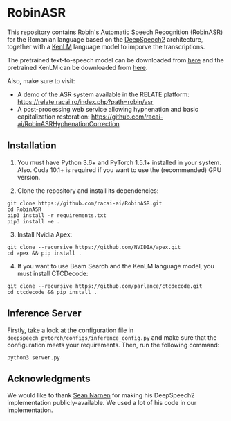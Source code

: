 # RobinASR

This repository contains Robin's Automatic Speech Recognition (RobinASR) for the Romanian language based on the [DeepSpeech2](http://proceedings.mlr.press/v48/amodei16.pdf) architecture, together with a [KenLM](https://kheafield.com/papers/avenue/kenlm.pdf) language model to imporve the transcriptions. 

The pretrained text-to-speech model can be downloaded from [here](https://relate.racai.ro/resources/robinasr/deepspeech_final.pth.gz) and the pretrained KenLM can be downloaded from [here](https://relate.racai.ro/resources/robinasr/corola_5gram.arpa.gz).

Also, make sure to visit:
- A demo of the ASR system available in the RELATE platform: https://relate.racai.ro/index.php?path=robin/asr
- A post-processing web service allowing hyphenation and basic capitalization restoration: https://github.com/racai-ai/RobinASRHyphenationCorrection


## Installation

1) You must have Python 3.6+ and PyTorch 1.5.1+ installed in your system. Also. Cuda 10.1+ is required if you want to use the (recommended) GPU version.

2) Clone the repository and install its dependencies:

```
git clone https://github.com/racai-ai/RobinASR.git
cd RobinASR
pip3 install -r requirements.txt
pip3 install -e .
```

3) Install Nvidia Apex:

```
git clone --recursive https://github.com/NVIDIA/apex.git
cd apex && pip install .
```

4) If you want to use Beam Search and the KenLM language model, you must install CTCDecode:

```
git clone --recursive https://github.com/parlance/ctcdecode.git
cd ctcdecode && pip install .
```

## Inference Server

Firstly, take a look at the configuration file in `deepspeech_pytorch/configs/inference_config.py` and make sure that the configuration meets your requirements. Then, run the following command:

```
python3 server.py
```

## Acknowledgments

We would like to thank [Sean Narnen](https://github.com/SeanNaren) for making his DeepSpeech2 implementation publicly-available. We used a lot of his code in our implementation. 
